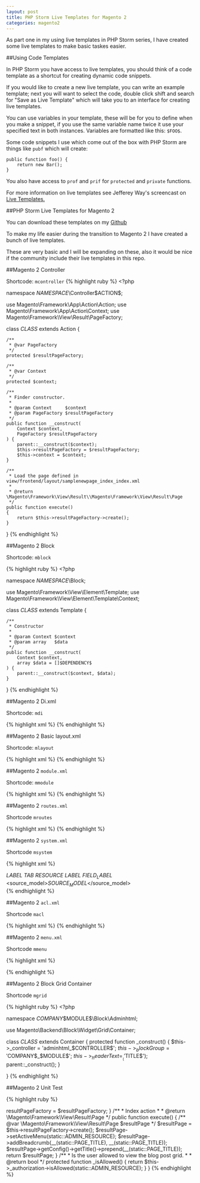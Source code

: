 ```yaml
---
layout: post
title: PHP Storm Live Templates for Magento 2
categories: magento2
---
```


As part one in my using live templates in PHP Storm series, I have created some live templates to make basic taskes easier.

##Using Code Templates

In PHP Storm you have access to live templates, you should think of a code template as a shortcut for creating dynamic code snippets.

If you would like to create a new live template, you can write an example template; next you will want to select the code, double click shift and search for "Save as Live Template" which will take you to an interface for creating live templates.

You can use variables in your template, these will be for you to define when you make a snippet, if you use the same variable name twice it use your specified text in both instances. Variables are formatted like this: `$FOO$`.

Some code snippets I use which come out of the box with PHP Storm are things like `pubf` which will create:

	public function foo() {
		return new Bar();
	}

You also have access to `prof` and `prif` for `protected` and `private` functions.

For more information on live templates see Jefferey Way's screencast on [Live Templates.](https://laracasts.com/series/how-to-be-awesome-in-phpstorm/episodes/7)

##PHP Storm Live Templates for Magento 2

You can download these templates on my [Github](https://github.com/brideo/phpstorm-live-templates-magento-2)

To make my life easier during the transition to Magento 2 I have created a bunch of live templates.

These are very basic and I will be expanding on these, also it would be nice if the community include their live templates in this repo.

##Magento 2 Controller

Shortcode: `mcontroller`
{% highlight ruby %}
    <?php

namespace $NAMESPACE$\Controller\$ACTION$;

use Magento\Framework\App\Action\Action;
use Magento\Framework\App\Action\Context;
use Magento\Framework\View\Result\PageFactory;

class $CLASS$ extends Action
{

    /**
     * @var PageFactory
     */
    protected $resultPageFactory;

    /**
     * @var Context
     */
    protected $context;

    /**
     * Finder constructor.
     *
     * @param Context     $context
     * @param PageFactory $resultPageFactory
     */
    public function __construct(
        Context $context,
        PageFactory $resultPageFactory
    ) {
        parent::__construct($context);
        $this->resultPageFactory = $resultPageFactory;
        $this->context = $context;
    }

    /**
     * Load the page defined in view/frontend/layout/samplenewpage_index_index.xml
     *
     * @return \Magento\Framework\View\Result\\Magento\Framework\View\Result\Page
     */
    public function execute()
    {
        return $this->resultPageFactory->create();
    }
}
{% endhighlight %}

##Magento 2 Block

Shortcode: `mblock`

{% highlight ruby %}
    <?php

namespace $NAMESPACE$\Block;

use Magento\Framework\View\Element\Template;
use Magento\Framework\View\Element\Template\Context;

class $CLASS$ extends Template
{

    /**
     * Constructor
     *
     * @param Context $context
     * @param array   $data
     */
    public function __construct(
        Context $context,
        array $data = []$DEPENDENCY$
    ) {
        parent::__construct($context, $data);
    }
}
{% endhighlight %}

##Magento 2 Di.xml

Shortcode: `mdi`

{% highlight xml %}
    <?xml version="1.0"?>
<config xmlns:xsi="http://www.w3.org/2001/XMLSchema-instance" xsi:noNamespaceSchemaLocation="urn:magento:framework:ObjectManager/etc/config.xsd">
    <preference for="$NAMESPACE$\Api\$CLASSNAME$Interface" type="$NAMESPACE$\Service\$CLASSNAME$" />
</config>
{% endhighlight %}

##Magento 2 Basic layout.xml

Shortcode: `mlayout`


{% highlight xml %}
    <?xml version="1.0"?>
<page xmlns:xsi="http://www.w3.org/2001/XMLSchema-instance" layout="1column" xsi:noNamespaceSchemaLocation="urn:magento:framework:View/Layout/etc/page_configuration.xsd">
    <body>
        <referenceContainer name="content">
            <block class="$NAMESPACE$\$MODULE$\Block\$BLOCK$" name="$NAME$" template="$NAMESPACE$_$MODULE$::$TEMPLATE$.phtml" />
        </referenceContainer>
    </body>
</page>
{% endhighlight %}

##Magento 2 `module.xml`

Shortcode: `mmodule`

{% highlight xml %}
    <?xml version="1.0"?>
<config xmlns:xsi="http://www.w3.org/2001/XMLSchema-instance" xsi:noNamespaceSchemaLocation="urn:magento:framework:Module/etc/module.xsd">
    <module name="$MODULE$" setup_version="1.0.0" />
</config>
{% endhighlight %}

##Magento 2 `routes.xml`

Shortcode `mroutes`

{% highlight xml %}
    <?xml version="1.0"?>
<config xmlns:xsi="http://www.w3.org/2001/XMLSchema-instance" xsi:noNamespaceSchemaLocation="urn:magento:framework:App/etc/routes.xsd">
    <router id="$AREA$">
        <route id="$FRONTNAME$" frontName="$FRONTNAME$">
            <module name="$MODULE$" />
        </route>
    </router>
</config>
{% endhighlight %}

##Magento 2 `system.xml`

Shortcode `msystem`

{% highlight xml %}
    <?xml version="1.0"?>
<config xmlns:xsi="http://www.w3.org/2001/XMLSchema-instance" xsi:noNamespaceSchemaLocation="urn:magento:module:Magento_Config:etc/system_file.xsd">
    <system>
        <section id="$MOODULE_NAME$" translate="label" type="text" sortOrder="300" showInDefault="1" showInWebsite="1" showInStore="1">
            <label>$LABEL$</label>
            <tab>$TAB$</tab>
            <resource>$RESOURCE$</resource>
            <group id="$MOODULE_NAME$" translate="label" type="text" sortOrder="300" showInDefault="1" showInWebsite="0" showInStore="0">
                <label>$LABEL$</label>
                <field id="$FIELD_ID$" translate="label" type="select" sortOrder="1" showInDefault="1" showInWebsite="1" showInStore="1">
                    <label>$FIELD_LABEL$</label>
                    <source_model>$SOURCE_MODEL$</source_model>
                </field>
            </group>
        </section>
    </system>
</config>
{% endhighlight %}

##Magento 2 `acl.xml`
 
 Shortcode `macl`

{% highlight xml %}
    <?xml version="1.0"?>
<config xmlns:xsi="http://www.w3.org/2001/XMLSchema-instance" xsi:noNamespaceSchemaLocation="urn:magento:framework:Acl/etc/acl.xsd">
    <acl>
        <resources>
            <resource id="Magento_Backend::admin">
                <resource id="Magento_Backend::content">
                    <resource id="$NAMESPACE$::$ACTION$" title="$TITLE$" sortOrder="10" />
                </resource>
            </resource>
        </resources>
    </acl>
</config>
{% endhighlight %}

##Magento 2 `menu.xml`
 
 Shortcode `mmenu`
 
 {% highlight xml %}
    <?xml version="1.0"?>
 <config xmlns:xsi="http://www.w3.org/2001/XMLSchema-instance" xsi:noNamespaceSchemaLocation="urn:magento:module:Magento_Backend:etc/menu.xsd">
     <menu>
         <add id="$NAMESPACE$::$ACTION$" action="$URL$" title="$TITLE$" module="$NAMESPACE$" sortOrder="100" parent="Magento_Backend::content" resource="$NAMESPACE$::$ACTION$" />
     </menu>
 </config>
 {% endhighlight %}

##Magento 2 Block Grid Container

Shortcode `mgrid`

{% highlight ruby %}
    <?php

namespace $COMPANY$\$MODULE$\Block\Adminhtml;

use Magento\Backend\Block\Widget\Grid\Container;

class $CLASS$ extends Container
{
    protected function _construct()
    {
        $this->_controller = 'adminhtml_$CONTROLLER$';
        $this->_blockGroup = '$COMPANY$_$MODULE$';
        $this->_headerText = __('$TITLE$');
        parent::_construct();
    }

}
 {% endhighlight %}

##Magento 2 Unit Test

{% highlight ruby %}
<?php

    namespace $NAMESPACE$;

use PHPUnit_Framework_TestCase;

class $CLASS$Test extends PHPUnit_Framework_TestCase
{


}
{% endhighlight %}
 
##Magento 2 Backend Controller
 
 Shortcode `mbcontroller`
 
 {% highlight ruby %}
    <?php
 namespace $COMPANY$\$MODULE$\Controller\Adminhtml\$DIR$;
 
 use Magento\Backend\App\Action as BackendAction;
 use Magento\Backend\App\Action\Context;
 use Magento\Framework\View\Result\PageFactory;
 
 class $ACTION_NAME$ extends BackendAction
 {
 
     const ADMIN_RESOURCE = '$COMPANY$_$MODULE$::$ACTION_LOWER$';
 
     const PAGE_TITLE = '$PAGE_TITLE$';
 
     /**
      * @var PageFactory
      */
     protected $resultPageFactory;
 
     /**
      * @param Context $context
      * @param PageFactory $resultPageFactory
      */
     public function __construct(
         Context $context,
         PageFactory $resultPageFactory
     ) {
         parent::__construct($context);
         $this->resultPageFactory = $resultPageFactory;
     }
 
     /**
      * Index action
      *
      * @return \Magento\Framework\View\Result\Page
      */
     public function execute()
     {
         /** @var \Magento\Framework\View\Result\Page $resultPage */
         $resultPage = $this->resultPageFactory->create();
         $resultPage->setActiveMenu(static::ADMIN_RESOURCE);
         $resultPage->addBreadcrumb(__(static::PAGE_TITLE), __(static::PAGE_TITLE));
         $resultPage->getConfig()->getTitle()->prepend(__(static::PAGE_TITLE));
 
         return $resultPage;
     }
 
     /**
      * Is the user allowed to view the blog post grid.
      *
      * @return bool
      */
     protected function _isAllowed()
     {
         return $this->_authorization->isAllowed(static::ADMIN_RESOURCE);
     }
 
 
 }
{% endhighlight %}
 
